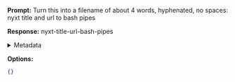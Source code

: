 **Prompt:**
Turn this into a filename of about 4 words, hyphenated, no spaces: nyxt title and url to bash pipes

**Response:**
nyxt-title-url-bash-pipes

<details><summary>Metadata</summary>

- Duration: 1191 ms
- Datetime: 2023-10-25T10:51:28.225576
- Model: gpt-3.5-turbo-0613

</details>

**Options:**
```json
{}
```


